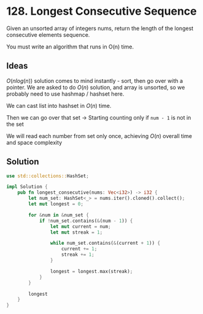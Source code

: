 # 128. Longest Consecutive Sequence

Given an unsorted array of integers nums, return the length of the longest consecutive elements sequence.

You must write an algorithm that runs in O(n) time.

## Ideas

$O(n log(n))$ solution comes to mind instantly - sort, then go over with a pointer. We are asked to do $O(n)$ solution, and array is unsorted, so we probably need to use hashmap / hashset here.

We can cast list into hashset in $O(n)$ time.

Then we can go over that set -> Starting counting only if `num - 1` is not in the set

We will read each number from set only once, achieving $O(n)$ overall time and space complexity

## Solution


```rust
use std::collections::HashSet;

impl Solution {
    pub fn longest_consecutive(nums: Vec<i32>) -> i32 {
        let num_set: HashSet<_> = nums.iter().cloned().collect();
        let mut longest = 0;

        for &num in &num_set {
            if !num_set.contains(&(num - 1)) {
                let mut current = num;
                let mut streak = 1;

                while num_set.contains(&(current + 1)) {
                    current += 1;
                    streak += 1;
                }

                longest = longest.max(streak);
            }
        }

        longest
    }
}
```